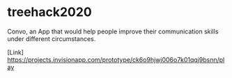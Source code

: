 # treehack2020
Convo, an App that would help people improve their communication skills under different circumstances.

[Link] https://projects.invisionapp.com/prototype/ck6o9hjwj006o7k01qqj9bsnn/play

